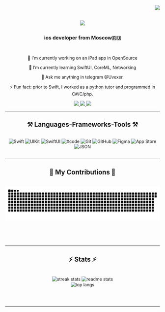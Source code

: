 <img align="right" src="https://visitor-badge.laobi.icu/badge?page_id=Uvexer.Uvexer" />
<h1 align="center">
    <img src="https://readme-typing-svg.herokuapp.com/?font=Righteous&size=35&center=true&vCenter=true&width=500&height=70&duration=4000&lines=Hi+There!+👋;+I'm+Bogdan+Chupahin!;" />
</h1>

<h3 align="center">ios developer from Moscow🇷🇺</h3>

<br/>

<div align="center">

 🔭 I'm currently working on an iPad app in OpenSource
 
 🌱 I’m currently learning SwiftUI, CoreML, Networking

💬 Ask me anything in telegram @Uvexer. 

⚡ Fun fact: prior to Swift, I worked as a python tutor and programmed in C#/C/php.
 
<div align="center"> 
  <a href="mailto:m2112619@edu.misis.ru">
    <img src="https://img.shields.io/badge/Gmail-333333?style=for-the-badge&logo=gmail&logoColor=red" />
  </a>
<a href="https://t.me/bogd1104" target="_blank">
    <img src="https://img.shields.io/badge/Telegram-2CA5E0?style=for-the-badge&logo=telegram&logoColor=white" target="_blank" />
</a>

 <a href="tel:+79103056297">
    <img src="https://img.shields.io/badge/Phone-25D366?style=for-the-badge&logo=whatsapp&logoColor=white" target="_blank" />
</a>

</div>

 <hr/>
 
<h2 align="center">⚒️ Languages-Frameworks-Tools ⚒️</h2>
<br/>
<div align="center">
<div align="center">
<div align="center">
  <!-- Swift -->
  <img src="https://cdn.jsdelivr.net/gh/devicons/devicon/icons/swift/swift-original.svg" alt="Swift" width="50" height="50"/>
  
  <!-- UIKit -->
  <img src="https://developer.apple.com/assets/elements/icons/uikit/uikit-96x96_2x.png" alt="UIKit" width="50" height="50"/>
  
  <!-- SwiftUI -->
  <img src="https://developer.apple.com/assets/elements/icons/swiftui/swiftui-96x96_2x.png" alt="SwiftUI" width="50" height="50"/>
  
  <!-- Xcode -->
  <img src="https://cdn.jsdelivr.net/gh/devicons/devicon/icons/xcode/xcode-original.svg" alt="Xcode" width="50" height="50"/>
  
  <!-- Git -->
  <img src="https://cdn.jsdelivr.net/gh/devicons/devicon/icons/git/git-original.svg" alt="Git" width="50" height="50"/>
  
  <!-- GitHub -->
  <img src="https://cdn.jsdelivr.net/gh/devicons/devicon/icons/github/github-original.svg" alt="GitHub" width="50" height="50"/>
  
  <!-- Figma -->
  <img src="https://cdn.jsdelivr.net/gh/devicons/devicon/icons/figma/figma-original.svg" alt="Figma" width="50" height="50"/>

  <!-- App Store -->
  <img src="https://upload.wikimedia.org/wikipedia/commons/6/67/App_Store_%28iOS%29.svg" alt="App Store" width="50" height="50"/>
  
  <!-- JSON -->
  <img src="https://cdn.jsdelivr.net/gh/devicons/devicon/icons/json/json-original.svg" alt="JSON" width="50" height="50"/>


</div>

          
          
</div>


<br/>
<hr/>

<div align="center">
  <h2>🐍 My Contributions 🐍</h2>
  <br>
  <img alt="snake eating my contributions" src="https://raw.githubusercontent.com/Uvexer/Uvexer/output/github-contribution-grid-snake.svg" />
  
  <br/><br/><br/>[](url)
</div>

<hr/>

<h2 align="center">⚡ Stats ⚡</h2>
<br>
<div align=center>
<div align="center">
  <img width="390" src="https://github-readme-streak-stats-salesp07.vercel.app/?user=Uvexer&count_private=true&theme=react&border_radius=10" alt="streak stats"/>
  <img width="390" src="https://github-readme-stats-salesp07.vercel.app/api?username=Uvexer&count_private=true&show_icons=true&theme=react&rank_icon=github&border_radius=10" alt="readme stats" />
  <br/>
  <img width="325" align="center" src="https://github-readme-stats-salesp07.vercel.app/api/top-langs/?username=Uvexer&hide=HTML&langs_count=8&layout=compact&theme=react&border_radius=10&size_weight=0.5&count_weight=0.5&exclude_repo=github-readme-stats" alt="top langs" />
</div>

<br/><br/>

<hr/>

<br/>
